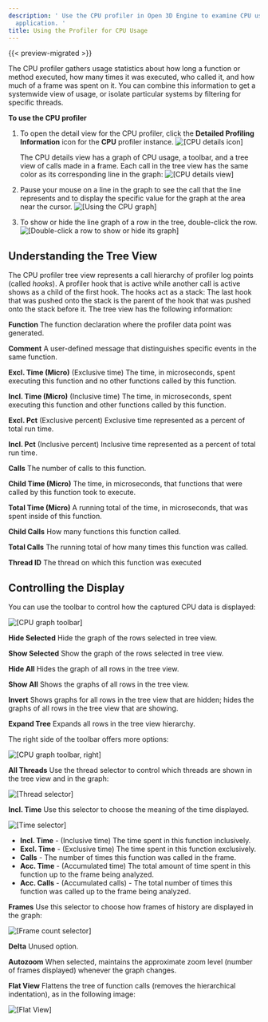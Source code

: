 ```yaml
---
description: ' Use the CPU profiler in Open 3D Engine to examine CPU usage in your game
  application. '
title: Using the Profiler for CPU Usage
---
```


{{< preview-migrated >}}

The CPU profiler gathers usage statistics about how long a function or method executed, how many times it was executed, who called it, and how much of a frame was spent on it. You can combine this information to get a systemwide view of usage, or isolate particular systems by filtering for specific threads.

**To use the CPU profiler**

1. To open the detail view for the CPU profiler, click the **Detailed Profiling Information** icon for the **CPU** profiler instance.
![\[CPU details icon\]](/images/user-guide/profiler-cpu-details-icon.png)

   The CPU details view has a graph of CPU usage, a toolbar, and a tree view of calls made in a frame. Each call in the tree view has the same color as its corresponding line in the graph:
![\[CPU details view\]](/images/user-guide/profiler-cpu-details-view.png)

1. Pause your mouse on a line in the graph to see the call that the line represents and to display the specific value for the graph at the area near the cursor.
![\[Using the CPU graph\]](/images/user-guide/profiler-cpu-graph-pause.png)

1. To show or hide the line graph of a row in the tree, double\-click the row.
![\[Double-click a row to show or hide its graph\]](/images/user-guide/profiler-cpu-row-double-click.png)

## Understanding the Tree View 

The CPU profiler tree view represents a call hierarchy of profiler log points (called *hooks*). A profiler hook that is active while another call is active shows as a child of the first hook. The hooks act as a stack: The last hook that was pushed onto the stack is the parent of the hook that was pushed onto the stack before it. The tree view has the following information:

**Function**
The function declaration where the profiler data point was generated.

**Comment**
A user\-defined message that distinguishes specific events in the same function.

**Excl. Time (Micro)**
(Exclusive time) The time, in microseconds, spent executing this function and no other functions called by this function.

**Incl. Time (Micro)**
(Inclusive time) The time, in microseconds, spent executing this function and other functions called by this function.

**Excl. Pct**
(Exclusive percent) Exclusive time represented as a percent of total run time.

**Incl. Pct**
(Inclusive percent) Inclusive time represented as a percent of total run time.

**Calls**
The number of calls to this function.

**Child Time (Micro)**
The time, in microseconds, that functions that were called by this function took to execute.

**Total Time (Micro)**
A running total of the time, in microseconds, that was spent inside of this function.

**Child Calls**
How many functions this function called.

**Total Calls**
The running total of how many times this function was called.

**Thread ID**
The thread on which this function was executed

## Controlling the Display 

You can use the toolbar to control how the captured CPU data is displayed:

![\[CPU graph toolbar\]](/images/user-guide/profiler-cpu-graph-toolbar-left.png)

**Hide Selected**
Hide the graph of the rows selected in tree view.

**Show Selected**
Show the graph of the rows selected in tree view.

**Hide All**
Hides the graph of all rows in the tree view.

**Show All**
Shows the graphs of all rows in the tree view.

**Invert**
Shows graphs for all rows in the tree view that are hidden; hides the graphs of all rows in the tree view that are showing.

**Expand Tree**
Expands all rows in the tree view hierarchy.

The right side of the toolbar offers more options:

![\[CPU graph toolbar, right\]](/images/user-guide/profiler-cpu-graph-toolbar-right.png)

**All Threads**
Use the thread selector to control which threads are shown in the tree view and in the graph:

![\[Thread selector\]](/images/user-guide/profiler-cpu-thread-selector.png)

**Incl. Time**
Use this selector to choose the meaning of the time displayed.

![\[Time selector\]](/images/user-guide/profiler-cpu-thread-incl-time.png)
+ **Incl. Time** - (Inclusive time) The time spent in this function inclusively.
+ **Excl. Time** - (Exclusive time) The time spent in this function exclusively.
+ **Calls** - The number of times this function was called in the frame.
+ **Acc. Time** - (Accumulated time) The total amount of time spent in this function up to the frame being analyzed.
+ **Acc. Calls** - (Accumulated calls) - The total number of times this function was called up to the frame being analyzed.

***<number>* Frames**
Use this selector to choose how frames of history are displayed in the graph:

![\[Frame count selector\]](/images/user-guide/profiler-cpu-number-of-frames-to-display.png)

**Delta**
Unused option.

**Autozoom**
When selected, maintains the approximate zoom level (number of frames displayed) whenever the graph changes.

**Flat View**
Flattens the tree of function calls (removes the hierarchical indentation), as in the following image:

![\[Flat View\]](/images/user-guide/profiler-cpu-flat-view.png)
